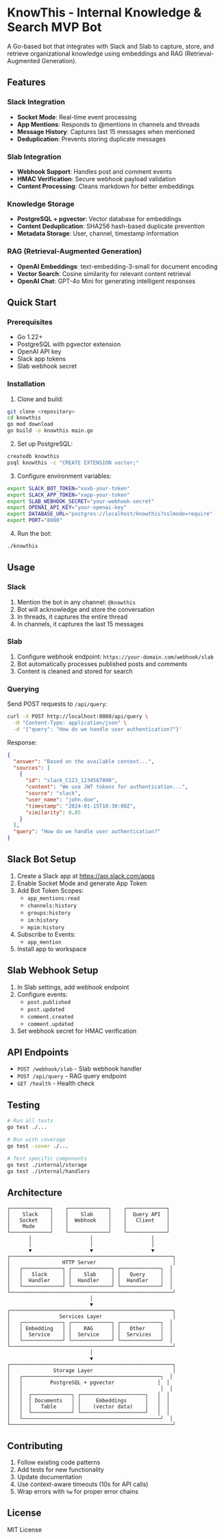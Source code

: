 # KnowThis - Internal Knowledge & Search MVP Bot

A Go-based bot that integrates with Slack and Slab to capture, store, and retrieve organizational knowledge using embeddings and RAG (Retrieval-Augmented Generation).

## Features

### Slack Integration
- **Socket Mode**: Real-time event processing
- **App Mentions**: Responds to @mentions in channels and threads
- **Message History**: Captures last 15 messages when mentioned
- **Deduplication**: Prevents storing duplicate messages

### Slab Integration
- **Webhook Support**: Handles post and comment events
- **HMAC Verification**: Secure webhook payload validation
- **Content Processing**: Cleans markdown for better embeddings

### Knowledge Storage
- **PostgreSQL + pgvector**: Vector database for embeddings
- **Content Deduplication**: SHA256 hash-based duplicate prevention
- **Metadata Storage**: User, channel, timestamp information

### RAG (Retrieval-Augmented Generation)
- **OpenAI Embeddings**: text-embedding-3-small for document encoding
- **Vector Search**: Cosine similarity for relevant content retrieval
- **OpenAI Chat**: GPT-4o Mini for generating intelligent responses

## Quick Start

### Prerequisites
- Go 1.22+
- PostgreSQL with pgvector extension
- OpenAI API key
- Slack app tokens
- Slab webhook secret

### Installation

1. Clone and build:
```bash
git clone <repository>
cd knowthis
go mod download
go build -o knowthis main.go
```

2. Set up PostgreSQL:
```bash
createdb knowthis
psql knowthis -c "CREATE EXTENSION vector;"
```

3. Configure environment variables:
```bash
export SLACK_BOT_TOKEN="xoxb-your-token"
export SLACK_APP_TOKEN="xapp-your-token"
export SLAB_WEBHOOK_SECRET="your-webhook-secret"
export OPENAI_API_KEY="your-openai-key"
export DATABASE_URL="postgres://localhost/knowthis?sslmode=require"
export PORT="8080"
```

4. Run the bot:
```bash
./knowthis
```

## Usage

### Slack
1. Mention the bot in any channel: `@knowthis`
2. Bot will acknowledge and store the conversation
3. In threads, it captures the entire thread
4. In channels, it captures the last 15 messages

### Slab
1. Configure webhook endpoint: `https://your-domain.com/webhook/slab`
2. Bot automatically processes published posts and comments
3. Content is cleaned and stored for search

### Querying
Send POST requests to `/api/query`:
```bash
curl -X POST http://localhost:8080/api/query \
  -H "Content-Type: application/json" \
  -d '{"query": "How do we handle user authentication?"}'
```

Response:
```json
{
  "answer": "Based on the available context...",
  "sources": [
    {
      "id": "slack_C123_1234567890",
      "content": "We use JWT tokens for authentication...",
      "source": "slack",
      "user_name": "john.doe",
      "timestamp": "2024-01-15T10:30:00Z",
      "similarity": 0.85
    }
  ],
  "query": "How do we handle user authentication?"
}
```

## Slack Bot Setup

1. Create a Slack app at https://api.slack.com/apps
2. Enable Socket Mode and generate App Token
3. Add Bot Token Scopes:
   - `app_mentions:read`
   - `channels:history`
   - `groups:history`
   - `im:history`
   - `mpim:history`
4. Subscribe to Events:
   - `app_mention`
5. Install app to workspace

## Slab Webhook Setup

1. In Slab settings, add webhook endpoint
2. Configure events:
   - `post.published`
   - `post.updated`
   - `comment.created`
   - `comment.updated`
3. Set webhook secret for HMAC verification

## API Endpoints

- `POST /webhook/slab` - Slab webhook handler
- `POST /api/query` - RAG query endpoint
- `GET /health` - Health check

## Testing

```bash
# Run all tests
go test ./...

# Run with coverage
go test -cover ./...

# Test specific components
go test ./internal/storage
go test ./internal/handlers
```

## Architecture

```
┌─────────────┐    ┌─────────────┐    ┌─────────────┐
│    Slack    │    │    Slab     │    │  Query API  │
│   Socket    │    │  Webhook    │    │   Client    │
│    Mode     │    │             │    │             │
└─────────────┘    └─────────────┘    └─────────────┘
       │                   │                   │
       │                   │                   │
       ▼                   ▼                   ▼
┌─────────────────────────────────────────────────────┐
│                 HTTP Server                         │
│   ┌─────────────┐ ┌─────────────┐ ┌─────────────┐  │
│   │   Slack     │ │    Slab     │ │   Query     │  │
│   │  Handler    │ │  Handler    │ │  Handler    │  │
│   └─────────────┘ └─────────────┘ └─────────────┘  │
└─────────────────────────────────────────────────────┘
                           │
                           ▼
┌─────────────────────────────────────────────────────┐
│                Services Layer                       │
│   ┌─────────────┐ ┌─────────────┐ ┌─────────────┐  │
│   │ Embedding   │ │    RAG      │ │   Other     │  │
│   │  Service    │ │  Service    │ │  Services   │  │
│   └─────────────┘ └─────────────┘ └─────────────┘  │
└─────────────────────────────────────────────────────┘
                           │
                           ▼
┌─────────────────────────────────────────────────────┐
│              Storage Layer                          │
│   ┌─────────────────────────────────────────────┐  │
│   │         PostgreSQL + pgvector              │  │
│   │                                             │  │
│   │  ┌─────────────┐ ┌─────────────────────┐   │  │
│   │  │ Documents   │ │     Embeddings      │   │  │
│   │  │   Table     │ │    (vector data)    │   │  │
│   │  └─────────────┘ └─────────────────────┘   │  │
│   └─────────────────────────────────────────────┘  │
└─────────────────────────────────────────────────────┘
```

## Contributing

1. Follow existing code patterns
2. Add tests for new functionality
3. Update documentation
4. Use context-aware timeouts (10s for API calls)
5. Wrap errors with `%w` for proper error chains

## License

MIT License